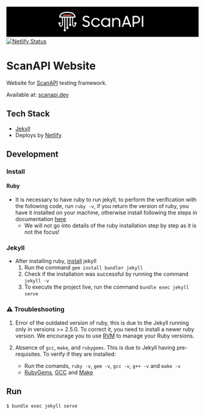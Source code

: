 ![](https://github.com/scanapi/design/raw/master/images/github-hero-dark.png)
[![Netlify Status](https://api.netlify.com/api/v1/badges/54affc49-c5e1-472b-b8b9-174d3300ee8a/deploy-status)](https://app.netlify.com/sites/gracious-cray-a1ce6a/deploys)

# ScanAPI Website

Website for [ScanAPI](https://github.com/scanapi/scanapi) testing framework.

Available at: [scanapi.dev](https://scanapi.dev)

## Tech Stack
- [Jekyll](https://jekyllrb.com)
- Deploys by [Netlify](https://www.netlify.com)

## Development
### Install
#### Ruby
- It is necessary to have ruby to run jekyll, to perform the verification with the following code, run `ruby -v`, if you return the version of ruby, you have it installed on your machine, otherwise install following the steps in documentation [here](https://www.ruby-lang.org/en/downloads/)
    -  We will not go into details of the ruby installation step by step as it is not the focus!

### Jekyll
-  After installing ruby, [install](https://jekyllrb.com/docs/installation/) jekyll
    1. Run the command `gem install bundler jekyll`
    2. Check if the installation was successful by running the command `jekyll -v`
    3. To execute the project live, run the command `bundle exec jekyll serve`

### ⚠️ Troubleshooting

1. Error of the outdated version of ruby, this is due to the Jekyll running only in versions >= 2.5.0. To correct it, you need to install a newer ruby version. We encourage you to use [RVM](https://rvm.io) to manage your Ruby versions.

2. Absence of `gcc`, `make`, and `rubygems`. This is due to Jekyll having pre-requisites. To verify if they are installed:
    - Run the comands, `ruby -v`, `gem -v`, `gcc -v`, `g++ -v` and `make -v`
    - [RubyGems](https://rubygems.org/pages/download), [GCC](https://gcc.gnu.org/install/) and [Make](https://www.gnu.org/software/make/)

## Run

```bash
$ bundle exec jekyll serve
```

